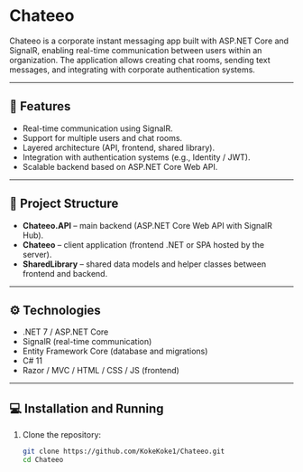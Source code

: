 # Chateeo

Chateeo is a corporate instant messaging app built with ASP.NET Core and SignalR, enabling real-time communication between users within an organization. The application allows creating chat rooms, sending text messages, and integrating with corporate authentication systems.

---

## 🚀 Features

- Real-time communication using SignalR.  
- Support for multiple users and chat rooms.  
- Layered architecture (API, frontend, shared library).  
- Integration with authentication systems (e.g., Identity / JWT).  
- Scalable backend based on ASP.NET Core Web API.

---

## 🧩 Project Structure

- **Chateeo.API** – main backend (ASP.NET Core Web API with SignalR Hub).  
- **Chateeo** – client application (frontend .NET or SPA hosted by the server).  
- **SharedLibrary** – shared data models and helper classes between frontend and backend.

---

## ⚙️ Technologies

- .NET 7 / ASP.NET Core  
- SignalR (real-time communication)  
- Entity Framework Core (database and migrations)  
- C# 11  
- Razor / MVC / HTML / CSS / JS (frontend)

---

## 💻 Installation and Running

1. Clone the repository:
   ```bash
   git clone https://github.com/KokeKoke1/Chateeo.git
   cd Chateeo
